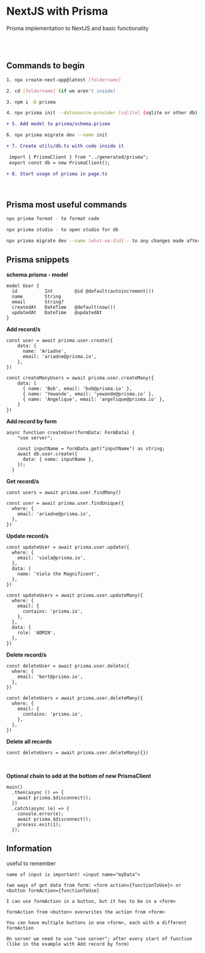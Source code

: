 # NextJS with Prisma
Prisma implementation to NextJS and basic functionality

<br />
<br />

## Commands to begin
```bash
1. npx create-next-app@latest [foldername]
```
```bash
2. cd [foldername] (if we aren't inside)
```
```bash
3. npm i -D prisma
```
```bash
4. npx prisma init --datasource-provider [sqlite] (sqlite or other db)
```
```diff
+ 5. Add model to prisma/schema.prisma
```
```bash
6. npx prisma migrate dev --name init
```
```diff
+ 7. Create utils/db.ts with code inside it

 import { PrismaClient } from "../generated/prisma";
 export const db = new PrismaClient();
```
```diff
+ 8. Start usage of prisma in page.ts
```

<br />

## Prisma most useful commands
```bash
npx prisma format - to format code
```
```bash
npx prisma studio - to open studio for db
```
```bash
npx prisma migrate dev --name [what-we-did] - to any changes made after first migrate in schema.prisma
```

## Prisma snippets
**schema.prisma - model**
```prisma
model User {
  id          Int        @id @default(autoincrement())
  name        String
  email       String?
  createdAt   DateTime   @default(now())
  updatedAt   DateTime   @updatedAt
}
```
**Add record/s**
```prisma
const user = await prisma.user.create({
    data: {
      name: 'Ariadne',
      email: 'ariadne@prisma.io',
    },
})
```
```prisma
const createManyUsers = await prisma.user.createMany({
    data: [
      { name: 'Bob', email: 'bob@prisma.io' },
      { name: 'Yewande', email: 'yewande@prisma.io' },
      { name: 'Angelique', email: 'angelique@prisma.io' },
    ]
})
```
**Add record by form**
```prisma
async function createUser(formData: FormData) {
    "use server";

    const inputName = formData.get("inputName") as string;
    await db.user.create({
      data: { name: inputName },
    });
  }
```
**Get record/s**
```prisma
const users = await prisma.user.findMany()
```
```prisma
const user = await prisma.user.findUnique({
  where: {
    email: 'ariadne@prisma.io',
  },
})
```
**Update record/s**
```prisma
const updateUser = await prisma.user.update({
  where: {
    email: 'viola@prisma.io',
  },
  data: {
    name: 'Viola the Magnificent',
  },
})
```
```prisma
const updateUsers = await prisma.user.updateMany({
  where: {
    email: {
      contains: 'prisma.io',
    },
  },
  data: {
    role: 'ADMIN',
  },
})
```
**Delete record/s**
```prisma
const deleteUser = await prisma.user.delete({
  where: {
    email: 'bert@prisma.io',
  },
})
```
```prisma
const deleteUsers = await prisma.user.deleteMany({
  where: {
    email: {
      contains: 'prisma.io',
    },
  },
})
```
**Delete all records**
```prisma
const deleteUsers = await prisma.user.deleteMany({})
```

<br />

**Optional chain to add at the bottom of new PrismaClient**
```prisma
main()
  .then(async () => {
    await prisma.$disconnect();
  })
  .catch(async (e) => {
    console.error(e);
    await prisma.$disconnect();
    process.exit(1);
  });
```

## Information
useful to remember
<br />

`name of input is important! <input name="myData">`
<br />

`two ways of get data from form: <form action={functionToUse}> or <button formAction={functionToUse}`
<br />

`I can use formAction in a button, but it has to be in a <form>`
<br />

`formAction from <button> overwrites the action from <form>`
<br />

`You can have multiple buttons in one <form>, each with a different formAction`
<br />

`On server we need to use "use server"; after every start of function (like in the example with Add record by form)`
<br />
